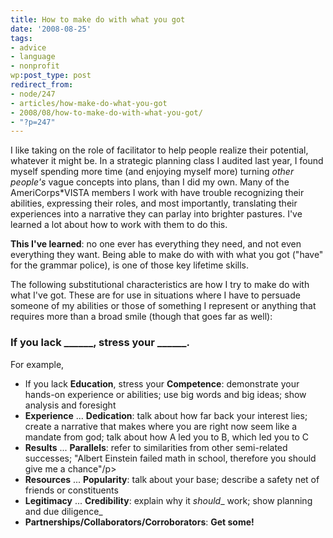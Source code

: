 ```yaml
---
title: How to make do with what you got
date: '2008-08-25'
tags:
- advice
- language
- nonprofit
wp:post_type: post
redirect_from:
- node/247
- articles/how-make-do-what-you-got
- 2008/08/how-to-make-do-with-what-you-got/
- "?p=247"
---
```


I like taking on the role of facilitator to help people realize their potential, whatever it might be. In a strategic planning class I audited last year, I found myself spending more time (and enjoying myself more) turning _other people's_ vague concepts into plans, than I did my own. Many of the AmeriCorps\*VISTA members I work with have trouble recognizing their abilities, expressing their roles, and most importantly, translating their experiences into a narrative they can parlay into brighter pastures. I've learned a lot about how to work with them to do this.

**This I've learned**: no one ever has everything they need, and not even everything they want. Being able to make do with with what you got ("have" for the grammar police), is one of those key lifetime skills.

The following substitutional characteristics are how I try to make do with what I've got. These are for use in situations where I have to persuade someone of my abilities or those of something I represent or anything that requires more than a broad smile (though that goes far as well):

### If you lack \_\_\_\_\_\_, stress your \_\_\_\_\_\_.

For example,

- If you lack **Education**, stress your **Competence**: demonstrate your hands-on experience or abilities; use big words and big ideas; show analysis and foresight
- **Experience** ... **Dedication**: talk about how far back your interest lies; create a narrative that makes where you are right now seem like a mandate from god; talk about how A led you to B, which led you to C
- **Results** ... **Parallels**: refer to similarities from other semi-related successes; "Albert Einstein failed math in school, therefore you should give me a chance"/p>
- **Resources** ... **Popularity**: talk about your base; describe a safety net of friends or constituents
- **Legitimacy** ... **Credibility**: explain why it _should__ work; show planning and due diligence_
- **Partnerships/Collaborators/Corroborators**: **Get some!**
